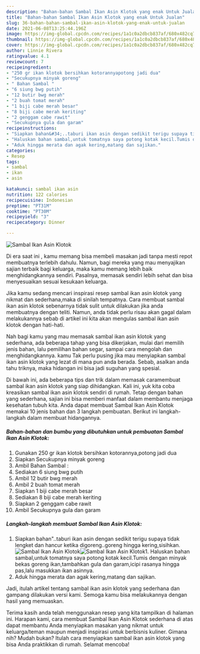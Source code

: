 ```yaml
---
description: "Bahan-bahan Sambal Ikan Asin Klotok yang enak Untuk Jualan"
title: "Bahan-bahan Sambal Ikan Asin Klotok yang enak Untuk Jualan"
slug: 36-bahan-bahan-sambal-ikan-asin-klotok-yang-enak-untuk-jualan
date: 2021-06-08T13:25:44.196Z
image: https://img-global.cpcdn.com/recipes/1a1c0a2dbcb837af/680x482cq70/sambal-ikan-asin-klotok-foto-resep-utama.jpg
thumbnail: https://img-global.cpcdn.com/recipes/1a1c0a2dbcb837af/680x482cq70/sambal-ikan-asin-klotok-foto-resep-utama.jpg
cover: https://img-global.cpcdn.com/recipes/1a1c0a2dbcb837af/680x482cq70/sambal-ikan-asin-klotok-foto-resep-utama.jpg
author: Linnie Rivera
ratingvalue: 4.1
reviewcount: 7
recipeingredient:
- "250 gr ikan klotok bersihkan kotorannyapotong jadi dua"
- "Secukupnya minyak goreng"
- " Bahan Sambal "
- "6 siung bwg putih"
- "12 butir bwg merah"
- "2 buah tomat merah"
- "1 biji cabe merah besar"
- "8 biji cabe merah keriting"
- "2 genggam cabe rawit"
- "Secukupnya gula dan garam"
recipeinstructions:
- "Siapkan bahan&#34;..taburi ikan asin dengan sedikit terigu supaya tidak lengket dan hancur ketika digoreng..goreng hingga kering,sisihkan."
- "Haluskan bahan sambal,untuk tomatnya saya potong kotak kecil.Tumis dengan minyak bekas goreng ikan,tambahkan gula dan garam,icipi rasanya hingga pas,lalu masukkan ikan asinnya."
- "Aduk hingga merata dan agak kering,matang dan sajikan."
categories:
- Resep
tags:
- sambal
- ikan
- asin

katakunci: sambal ikan asin 
nutrition: 122 calories
recipecuisine: Indonesian
preptime: "PT31M"
cooktime: "PT30M"
recipeyield: "3"
recipecategory: Dinner

---
```



![Sambal Ikan Asin Klotok](https://img-global.cpcdn.com/recipes/1a1c0a2dbcb837af/680x482cq70/sambal-ikan-asin-klotok-foto-resep-utama.jpg)

Di era  saat ini , kamu memang bisa membeli masakan jadi tanpa mesti repot membuatnya terlebih dahulu. Namun, bagi mereka yang mau menyajikan sajian terbaik bagi keluarga, maka kamu memang lebih baik menghidangkannya sendiri. Pasalnya, memasak sendiri lebih sehat dan bisa menyesuaikan sesuai kesukaan keluarga.

Jika kamu sedang mencari inspirasi resep sambal ikan asin klotok yang nikmat dan sederhana,maka di sinilah tempatnya. Cara membuat sambal ikan asin klotok  sebenarnya tidak sulit untuk dilakukan jika anda membuatnya dengan teliti. Namun, anda tidak perlu risau akan gagal dalam melakukannya 
sebab di artikel ini kita akan mengulas sambal ikan asin klotok dengan hati-hati.  



Nah bagi kamu yang mau memasak sambal ikan asin klotok yang sederhana, ada beberapa tahap yang bisa dikerjakan, mulai dari memilih jenis bahan, lalu pemilihan bahan segar, sampai cara mengolah dan menghidangkannya. kamu Tak perlu pusing jika mau menyiapkan sambal ikan asin klotok yang lezat di mana pun anda berada. Sebab, asalkan anda  tahu triknya, maka hidangan ini bisa jadi suguhan yang spesial.

Di bawah ini, ada beberapa tips dan trik dalam memasak caramembuat sambal ikan asin klotok yang siap dihidangkan. Kali ini, yuk kita coba kreasikan sambal ikan asin klotok sendiri di rumah. Tetap dengan bahan yang sederhana, sajian ini bisa memberi manfaat dalam membantu menjaga kesehatan tubuh kita. Anda dapat membuat Sambal Ikan Asin Klotok memakai 10 jenis bahan dan 3 langkah pembuatan. Berikut ini langkah-langkah dalam membuat hidangannya.

<!--inarticleads1-->

##### Bahan-bahan dan bumbu yang dibutuhkan untuk pembuatan Sambal Ikan Asin Klotok:

1. Gunakan 250 gr ikan klotok bersihkan kotorannya,potong jadi dua
1. Siapkan Secukupnya minyak goreng
1. Ambil  Bahan Sambal :
1. Sediakan 6 siung bwg putih
1. Ambil 12 butir bwg merah
1. Ambil 2 buah tomat merah
1. Siapkan 1 biji cabe merah besar
1. Sediakan 8 biji cabe merah keriting
1. Siapkan 2 genggam cabe rawit
1. Ambil Secukupnya gula dan garam




<!--inarticleads2-->

##### Langkah-langkah membuat Sambal Ikan Asin Klotok:

1. Siapkan bahan&#34;..taburi ikan asin dengan sedikit terigu supaya tidak lengket dan hancur ketika digoreng..goreng hingga kering,sisihkan.
<img src="https://img-global.cpcdn.com/steps/c84892bc3c784626/160x128cq70/sambal-ikan-asin-klotok-langkah-memasak-1-foto.jpg" alt="Sambal Ikan Asin Klotok"><img src="https://img-global.cpcdn.com/steps/7c4944a4dd5677bd/160x128cq70/sambal-ikan-asin-klotok-langkah-memasak-1-foto.jpg" alt="Sambal Ikan Asin Klotok">1. Haluskan bahan sambal,untuk tomatnya saya potong kotak kecil.Tumis dengan minyak bekas goreng ikan,tambahkan gula dan garam,icipi rasanya hingga pas,lalu masukkan ikan asinnya.
1. Aduk hingga merata dan agak kering,matang dan sajikan.




Jadi, itulah artikel tentang  sambal ikan asin klotok  yang sederhana dan gampang dilakukan versi kami. Semoga kamu bisa melakukannya dengan hasil yang memuaskan. 

Terima kasih anda telah menggunakan resep yang kita tampilkan di halaman ini. Harapan kami, cara membuat  Sambal Ikan Asin Klotok sederhana di atas dapat membantu Anda menyiapkan masakan yang nikmat untuk keluarga/teman maupun menjadi inspirasi untuk berbisnis kuliner. Gimana nih? Mudah bukan? Itulah cara menyiapkan sambal ikan asin klotok yang bisa Anda praktikkan di rumah. Selamat mencoba!

